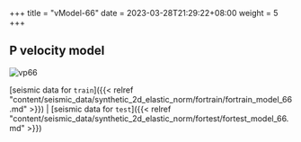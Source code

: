 +++
title = "vModel-66"
date =  2023-03-28T21:29:22+08:00
weight = 5
+++

## P velocity model

![vp66](/images/data_prepare/velocity-model/vp_66.svg?width=40pc) 

[seismic data for `train`]({{< relref "content/seismic_data/synthetic_2d_elastic_norm/fortrain/fortrain_model_66.md" >}}) | 
[seismic data for `test`]({{< relref "content/seismic_data/synthetic_2d_elastic_norm/fortest/fortest_model_66.md" >}})


